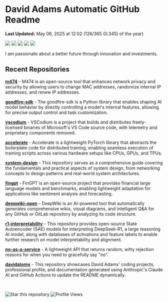 # David Adams Automatic GitHub Readme

<p align="left"><b>Last Updated:</b> <!-- last_updated starts -->May 06, 2025 at 12:02 (126/365 (0.345) of the year)<!-- last_updated ends -->
</p>

<p align="left">
  <img src="https://img.shields.io/badge/Python-3776AB?style=flat&logo=python&logoColor=white" />
  <img src="https://img.shields.io/badge/Go-00ADD8?style=flat&logo=go&logoColor=white" />
  <img src="https://img.shields.io/badge/Rust-000000?style=flat&logo=rust&logoColor=white" />
  <img src="https://img.shields.io/badge/React-20232A?style=flat&logo=react&logoColor=61DAFB" />
  <img src="https://img.shields.io/badge/Bash-4EAA25?style=flat&logo=gnu-bash&logoColor=white" />
</p>

I am passionate about a better future through innovation and investments. 

## Recent Repositories
<!-- recent_repos starts -->
[**m474**](https://github.com/davidatoms/m474) - M474 is an open-source tool that enhances network privacy and security by allowing users to change MAC addresses, randomize internal IP addresses, and renew IP addresses.

[**goodfire-sdk**](https://github.com/davidatoms/goodfire-sdk) - The goodfire-sdk is a Python library that enables shaping AI model behavior by directly controlling a model's internal features, allowing for precise output control and task customization.

[**vscodium**](https://github.com/davidatoms/vscodium) - VSCodium is a project that builds and distributes freely-licensed binaries of Microsoft's VS Code source code, with telemetry and proprietary components removed.

[**accelerate**](https://github.com/davidatoms/accelerate) - Accelerate is a lightweight PyTorch library that abstracts the boilerplate code for distributed training, enabling seamless execution of training scripts across various hardware setups like CPUs, GPUs, and TPUs.

[**system-design**](https://github.com/davidatoms/system-design) - This repository serves as a comprehensive guide covering the fundamentals and practical aspects of system design, from networking concepts to design patterns and real-world system architectures.

[**fingpt**](https://github.com/davidatoms/fingpt) - FinGPT is an open-source project that provides financial large language models and benchmarks, enabling lightweight adaptation for applications like sentiment analysis and forecasting.

[**deepwiki-open**](https://github.com/davidatoms/deepwiki-open) - DeepWiki is an AI-powered tool that automatically generates comprehensive wikis, visual diagrams, and intelligent Q&A for any GitHub or GitLab repository by analyzing its code structure.

[**r1-interpretability**](https://github.com/davidatoms/r1-interpretability) - This repository provides open-source State Autoencoder (SAE) models for interpreting DeepSeek-R1, a large reasoning AI model, along with databases of activations and feature labels to enable further research on model interpretability and alignment.

[**no-as-a-service**](https://github.com/davidatoms/no-as-a-service) - A lightweight API that returns random, witty rejection reasons for when you need to gracefully say "no".

[**davidatoms**](https://github.com/davidatoms/davidatoms) - This repository showcases David Adams' coding projects, professional profile, and documentation generated using Anthropic's Claude AI and GitHub Actions to update the README dynamically.
<!-- recent_repos ends -->

<br>

![Star this repository](https://img.shields.io/badge/Star%20this%20repository-FFDD00?style=flat&logo=github&logoColor=white)
![Profile Views](https://komarev.com/ghpvc/?username=davidatoms&style=flat&color=blue&label=Views)
